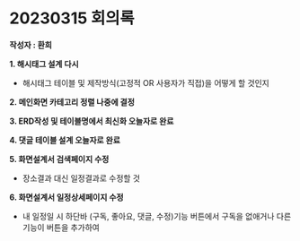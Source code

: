 # 20230315 회의록

**작성자 : 환희**

**1. 해시태그 설계 다시**
- 해시태그 테이블 및 제작방식(고정적 OR 사용자가 직접)을 어떻게 할 것인지

**2. 메인화면 카테고리 정렬 나중에 결정**

**3. ERD작성 및 테이블명에서 최신화 오늘자로 완료**

**4. 댓글 테이블 설계 오늘자로 완료**

**5. 화면설계서 검색페이지 수정**
- 장소결과 대신 일정결과로 수정할 것

**6. 화면설계서 일정상세페이지 수정**
- 내 일정일 시 하단바 (구독, 좋아요, 댓글, 수정)기능 버튼에서 구독을 없애거나 다른 기능이 버튼을 추가하여 
